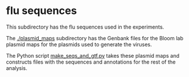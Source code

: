 # flu sequences
This subdirectory has the flu sequences used in the experiments.

The [./plasmid_maps](plasmid_maps) subdirectory has the Genbank files for the Bloom lab plasmid maps for the plasmids used to generate the viruses.

The Python script [make_seqs_and_gtf.py](make_seqs_and_gtf.py) takes these plasmid maps and constructs files with the sequences and annotations for the rest of the analysis.
